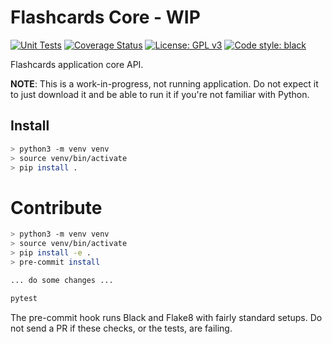 # Flashcards Core - WIP

[![Unit Tests](https://github.com/ebisu-flashcards/flashcards-core/actions/workflows/tests.yml/badge.svg)](https://github.com/ebisu-flashcards/flashcards-core/actions/workflows/tests.yml)  [![Coverage Status](https://coveralls.io/repos/github/ebisu-flashcards/flashcards-core/badge.svg)](https://coveralls.io/github/ebisu-flashcards/flashcards-core)  [![License: GPL v3](https://img.shields.io/badge/License-GPLv3-blue.svg)](https://www.gnu.org/licenses/gpl-3.0)   <a href="https://github.com/psf/black"><img alt="Code style: black" src="https://img.shields.io/badge/code%20style-black-000000.svg"></a>

Flashcards application core API.

**NOTE**: This is a work-in-progress, not running application. 
Do not expect it to just download it and be able to run it if you're not
familiar with Python.

## Install

```bash
> python3 -m venv venv
> source venv/bin/activate
> pip install .
```

# Contribute

```bash
> python3 -m venv venv
> source venv/bin/activate
> pip install -e .
> pre-commit install

... do some changes ...

pytest
```
The pre-commit hook runs Black and Flake8 with fairly standard setups. Do not send a PR if these checks, or the tests, are failing.
